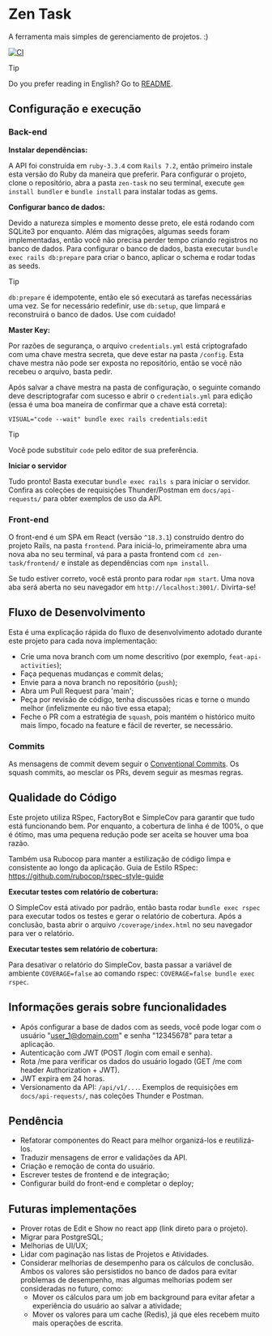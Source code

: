 # Zen Task
A ferramenta mais simples de gerenciamento de projetos. :)

[![CI](https://github.com/pitagg/zen-task/actions/workflows/ci.yml/badge.svg)](https://github.com/pitagg/zen-task/actions/workflows/ci.yml)

> [!TIP]
> Do you prefer reading in English? Go to [README](/README.md).


## Configuração e execução

### Back-end

**Instalar dependências:**

A API foi construída em `ruby-3.3.4` com `Rails 7.2`, então primeiro instale esta versão do Ruby da maneira que preferir.
Para configurar o projeto, clone o repositório, abra a pasta `zen-task` no seu terminal, execute `gem install bundler` e `bundle install` para instalar todas as gems.

**Configurar banco de dados:**

Devido a natureza simples e momento desse preto, ele está rodando com SQLite3 por enquanto.
Além das migrações, algumas seeds foram implementadas, então você não precisa perder tempo criando registros no banco de dados.
Para configurar o banco de dados, basta executar `bundle exec rails db:prepare` para criar o banco, aplicar o schema e rodar todas as seeds.

> [!TIP]
> `db:prepare` é idempotente, então ele só executará as tarefas necessárias uma vez. Se for necessário redefinir, use `db:setup`, que limpará e reconstruirá o banco de dados. Use com cuidado!

**Master Key:**

Por razões de segurança, o arquivo `credentials.yml` está criptografado com uma chave mestra secreta, que deve estar na pasta `/config`. Esta chave mestra não pode ser exposta no repositório, então se você não recebeu o arquivo, basta pedir.

Após salvar a chave mestra na pasta de configuração, o seguinte comando deve descriptografar com sucesso e abrir o `credentials.yml` para edição (essa é uma boa maneira de confirmar que a chave está correta):

```
VISUAL="code --wait" bundle exec rails credentials:edit
```

> [!TIP]
> Você pode substituir `code` pelo editor de sua preferência.

**Iniciar o servidor**

Tudo pronto! Basta executar `bundle exec rails s` para iniciar o servidor.
Confira as coleções de requisições Thunder/Postman em `docs/api-requests/` para obter exemplos de uso da API.


### Front-end

O front-end é um SPA em React (versão `^18.3.1`) construído dentro do projeto Rails, na pasta `frontend`.
Para iniciá-lo, primeiramente abra uma nova aba no seu terminal, vá para a pasta frontend com `cd zen-task/frontend/` e instale as dependências com `npm install`.

Se tudo estiver correto, você está pronto para rodar `npm start`. Uma nova aba será aberta no seu navegador em `http://localhost:3001/`. Divirta-se!


## Fluxo de Desenvolvimento

Esta é uma explicação rápida do fluxo de desenvolvimento adotado durante este projeto para cada nova implementação:

- Crie uma nova branch com um nome descritivo (por exemplo, `feat-api-activities`);
- Faça pequenas mudanças e commit delas;
- Envie para a nova branch no repositório (`push`);
- Abra um Pull Request para 'main';
- Peça por revisão de código, tenha discussões ricas e torne o mundo melhor (infelizmente eu não tive essa etapa);
- Feche o PR com a estratégia de `squash`, pois mantém o histórico muito mais limpo, focado na feature e fácil de reverter, se necessário.

### Commits

As mensagens de commit devem seguir o [Conventional Commits](https://www.conventionalcommits.org).
Os squash commits, ao mesclar os PRs, devem seguir as mesmas regras.

## Qualidade do Código

Este projeto utiliza RSpec, FactoryBot e SimpleCov para garantir que tudo está funcionando bem.
Por enquanto, a cobertura de linha é de 100%, o que é ótimo, mas uma pequena redução pode ser aceita se houver uma boa razão.

Também usa Rubocop para manter a estilização de código limpa e consistente ao longo da aplicação.
Guia de Estilo RSpec: https://github.com/rubocop/rspec-style-guide

**Executar testes com relatório de cobertura:**

O SimpleCov está ativado por padrão, então basta rodar `bundle exec rspec` para executar todos os testes e gerar o relatório de cobertura.
Após a conclusão, basta abrir o arquivo `/coverage/index.html` no seu navegador para ver o relatório.

**Executar testes sem relatório de cobertura:**

Para desativar o relatório do SimpleCov, basta passar a variável de ambiente `COVERAGE=false` ao comando rspec: `COVERAGE=false bundle exec rspec`.

## Informações gerais sobre funcionalidades

- Após configurar a base de dados com as seeds, você pode logar com o usuário "user_1@domain.com" e senha "12345678" para tetar a aplicação.
- Autenticação com JWT (POST /login com email e senha).
- Rota /me para verificar os dados do usuário logado (GET /me com header Authorization + JWT).
- JWT expira em 24 horas.
- Versionamento da API: `/api/v1/...`. Exemplos de requisições em `docs/api-requests/`, nas coleções Thunder e Postman.


## Pendência

- Refatorar componentes do React para melhor organizá-los e reutilizá-los.
- Traduzir mensagens de error e validações da API.
- Criação e remoção de conta do usuário.
- Escrever testes de frontend e de integração;
- Configurar build do front-end e completar o deploy;


## Futuras implementações

- Prover rotas de Edit e Show no react app (link direto para o projeto).
- Migrar para PostgreSQL;
- Melhorias de UI/UX;
- Lidar com paginação nas listas de Projetos e Atividades.
- Considerar melhorias de desempenho para os cálculos de conclusão. Ambos os valores são persistidos no banco de dados para evitar problemas de desempenho, mas algumas melhorias podem ser consideradas no futuro, como:
    - Mover os cálculos para um job em background para evitar afetar a experiência do usuário ao salvar a atividade;
    - Mover os valores para um cache (Redis), já que eles recebem muito mais operações de escrita.
